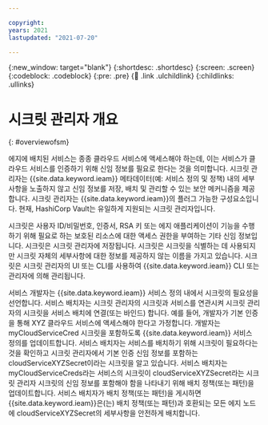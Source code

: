 ```yaml
---

copyright:
years: 2021
lastupdated: "2021-07-20"

---
```


{:new_window: target="blank"}
{:shortdesc: .shortdesc}
{:screen: .screen}
{:codeblock: .codeblock}
{:pre: .pre}
{:child: .link .ulchildlink}
{:childlinks: .ullinks}

# 시크릿 관리자 개요
{: #overviewofsm}

에지에 배치된 서비스는 종종 클라우드 서비스에 액세스해야 하는데, 이는 서비스가 클라우드 서비스를 인증하기 위해 신임 정보를 필요로 한다는 것을 의미합니다. 시크릿 관리자는 {{site.data.keyword.ieam}} 메타데이터(예: 서비스 정의 및 정책) 내의 세부사항을 노출하지 않고 신임 정보를 저장, 배치 및 관리할 수 있는 보안 메커니즘을 제공합니다. 시크릿 관리자는 {{site.data.keyword.ieam}}의 플러그 가능한 구성요소입니다. 현재, HashiCorp Vault는 유일하게 지원되는 시크릿 관리자입니다.

시크릿은 사용자 ID/비밀번호, 인증서, RSA 키 또는 에지 애플리케이션이 기능을 수행하기 위해 필요로 하는 보호된 리소스에 대한 액세스 권한을 부여하는 기타 신임 정보입니다. 시크릿은 시크릿 관리자에 저장됩니다. 시크릿은 시크릿을 식별하는 데 사용되지만 시크릿 자체의 세부사항에 대한 정보를 제공하지 않는 이름을 가지고 있습니다. 시크릿은 시크릿 관리자의 UI 또는 CLI를 사용하여 {{site.data.keyword.ieam}} CLI 또는 관리자에 의해 관리됩니다.

서비스 개발자는 {{site.data.keyword.ieam}} 서비스 정의 내에서 시크릿의 필요성을 선언합니다. 서비스 배치자는 시크릿 관리자의 시크릿과 서비스를 연관시켜 시크릿 관리자의 시크릿을 서비스 배치에 연결(또는 바인드) 합니다. 예를 들어, 개발자가 기본 인증을 통해 XYZ 클라우드 서비스에 액세스해야 한다고 가정합니다. 개발자는 myCloudServiceCred 시크릿을 포함하도록 {{site.data.keyword.ieam}} 서비스 정의를 업데이트합니다. 서비스 배치자는 서비스를 배치하기 위해 시크릿이 필요하다는 것을 확인하고 시크릿 관리자에서 기본 인증 신임 정보를 포함하는 cloudServiceXYZSecret이라는 시크릿을 알고 있습니다. 서비스 배치자는 myCloudServiceCreds라는 서비스의 시크릿이 cloudServiceXYZSecret라는 시크릿 관리자 시크릿의 신임 정보를 포함해야 함을 나타내기 위해 배치 정책(또는 패턴)을 업데이트합니다. 서비스 배치자가 배치 정책(또는 패턴)을 게시하면 {{site.data.keyword.ieam}}은(는) 배치 정책(또는 패턴)과 호환되는 모든 에지 노드에 cloudServiceXYZSecret의 세부사항을 안전하게 배치합니다.
